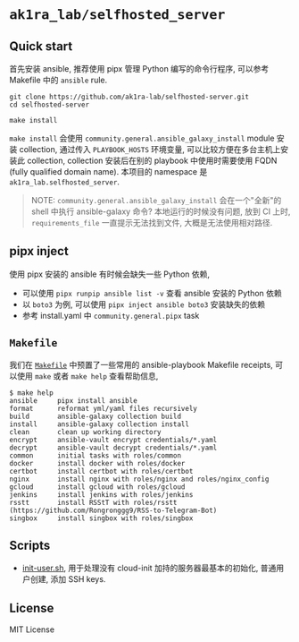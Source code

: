 
# `ak1ra_lab/selfhosted_server`

## Quick start

首先安装 ansible, 推荐使用 pipx 管理 Python 编写的命令行程序, 可以参考 Makefile 中的 `ansible` rule.

```
git clone https://github.com/ak1ra-lab/selfhosted-server.git
cd selfhosted-server

make install
```

`make install` 会使用 `community.general.ansible_galaxy_install` module 安装 collection, 通过传入 `PLAYBOOK_HOSTS` 环境变量, 可以比较方便在多台主机上安装此 collection, collection 安装后在别的 playbook 中使用时需要使用 FQDN (fully qualified domain name). 本项目的 namespace 是 `ak1ra_lab.selfhosted_server`.

> NOTE: `community.general.ansible_galaxy_install` 会在一个"全新"的 shell 中执行 ansible-galaxy 命令? 本地运行的时候没有问题, 放到 CI 上时, `requirements_file` 一直提示无法找到文件, 大概是无法使用相对路径.

## pipx inject

使用 pipx 安装的 ansible 有时候会缺失一些 Python 依赖,

* 可以使用 `pipx runpip ansible list -v` 查看 ansible 安装的 Python 依赖
* 以 `boto3` 为例, 可以使用 `pipx inject ansible boto3` 安装缺失的依赖
* 参考 install.yaml 中 `community.general.pipx` task

## `Makefile`

我们在 [`Makefile`](./Makefile) 中预置了一些常用的 ansible-playbook Makefile receipts,
可以使用 `make` 或者 `make help` 查看帮助信息,

```ShellSession
$ make help
ansible     pipx install ansible
format      reformat yml/yaml files recursively
build       ansible-galaxy collection build
install     ansible-galaxy collection install
clean       clean up working directory
encrypt     ansible-vault encrypt credentials/*.yaml
decrypt     ansible-vault decrypt credentials/*.yaml
common      initial tasks with roles/common
docker      install docker with roles/docker
certbot     install certbot with roles/certbot
nginx       install nginx with roles/nginx and roles/nginx_config
gcloud      install gcloud with roles/gcloud
jenkins     install jenkins with roles/jenkins
rsstt       install RSStT with roles/rsstt (https://github.com/Rongronggg9/RSS-to-Telegram-Bot)
singbox     install singbox with roles/singbox
```

## Scripts

- [init-user.sh](./init-user.sh), 用于处理没有 cloud-init 加持的服务器最基本的初始化, 普通用户创建, 添加 SSH keys.

## License

MIT License
